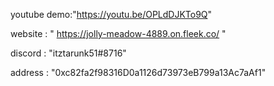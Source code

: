 youtube demo:"https://youtu.be/OPLdDJKTo9Q"

website : " https://jolly-meadow-4889.on.fleek.co/ "

discord : "itztarunk51#8716"

address : "0xc82fa2f98316D0a1126d73973eB799a13Ac7aAf1"
